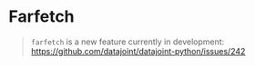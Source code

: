 # Farfetch

> `farfetch` is a new feature currently in development: https://github.com/datajoint/datajoint-python/issues/242